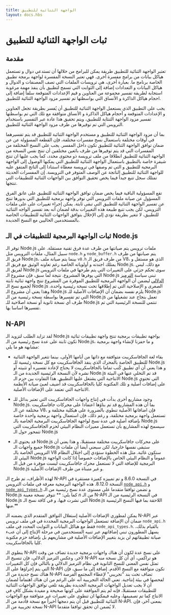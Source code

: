 ```yaml
---
title: الواجهة الثنائية للتطبيق
layout: docs.hbs
---
```


# ثبات الواجهة الثنائية للتطبيق

## مقدمة
تعتبر الواجهة الثنائية للتطبيق طريقة يمكن للبرامج من خلالها أن تستدعي دوال و تستعمل هياكل بيانات من برامج مفسرة أخرى. 
فهي تعتبر النسخة المفسرة لواجهة برمجة تطبيق الخاصة برنامج ما. بعبارة أخرى، هي ترويسات الملفات التي تصف المصنفات و الدوال 
و هياكل البيانات و التعدادات إضافة إلى الثوابت التي تسمح لتطبيق بأن ينفذ مهمة مرغوبة استجابة لطريقة تفسير مجموعة من العناوين و قيم الإعدادات المتوقعة سلفاُ
إضافة إلى احجام هياكل الذاكرة و الأنساق التي بواسطتها تم تفسير مزود الواجهة الثنائية للتطبيق.
 
يجب على التطبيق الذي يستعمل الواجهة الثنائية للتطبيق أن يُفسر بطريقة تجعل العناوين و الإعدادات المتوقعة و أحجام هياكل الذاكرة و الأنساق متوافقة مع
تلك التي تم بواسطتها تفسير مزود الواجهة الثنئاية للتطبيق، ويتم تحقيق هذا عادة عبر التفسير باستخدام الترويس التي تم توفيرها من طرف مزود الواجهة الثنائية للتطبيق.


بما أن مزود الواجهة الثنائية للتطبيق و مستخدم الواجهة الثنائية للتطبيق قد يتم تفسيرهما في أوقات مختلفة باستعمال نسخ مفسرات مختلفة، فإن القطعة المسؤولة عن
عن ضمان توافق الواجهة الثنائية للتطبيق تكون داخل المفسر. يجب على النسخ المختلفة من المفسرات التي قد يتم توفيرها من طرف بائعين مختلفين أن تنتج نفس النسخة من 
الواجهة الثنائية للتطبيق انطلاقا من ملف ترويسة ذو محتوى محدد، كما يجب عليها ان تنتج شيفرة خاصة بالتطبيق باستعمال الواجهة الثنائية للتطبيق التي يمكنها الوصول إلى الواجهة البرمجية
للتطبيق و التي تم وصفها في ترويسة معطاة استنادا إلى الناتج المتفق عليه للواجهة الثنائية للتطبيق الناتجة عن الوصف المتوفر في الترويسة. إن المفسرات الحديثة تمتلك سجل تتبع جيداُ فيما يخص
تحقيق التوافق بين الواجهات الثنائية للتطبيقات التي تنتجها.

تقع المسؤولية الباقية فيما يخص ضمان توافق الواجهة الثنائية للتطبيق على عاتق الفرق المسؤول عن صيانة ملفات الترويس التي توفر واجهة برمجية للتطبيق التي بدورها تنتج
عن تفسير الواجهة الثنائية للتطبيق التي تبقى ثابتة. يمكن إجراء تغييرات على على ملفات الترويس، لكن يجب تتبع طبيعة هذه التغييرات بدقة لضمان أنه بعد تفسير الواجه الثنائية للتطبيق، 
ﻻ تتغير بطريقة تؤدي إلى الإخلال بتوافق الواجهات الثنائية للتطبيقات الخاصة بالمستخدمين الحاليين مع النسخ الجديدة.

## ثبات الواجهة البرمجية للتطبيقات في الـ Node.js
توفر الـ Node.js ملفات ترويس يتم صيانتها من طرف عدة فرق تقنية مستقلة. على سبيل المثال، ملفات الترويس مثل `node.h` و `node_buffer.h` يتم صيانتها من طرف فريق الـ Node.js، بينما يتم صيانة ملف `v8.h` من طرف فريق الـ V8، الذي هو مستقل و يمتلك اجندته و أولوياته الخاصة رغم تعاونه الوثيق مع فريق الـ Node.js. مع ذلك، ليس لفريق الـ Node.js سوى تحكم جزئي على التغييرات التي يتم طرحها في ملفات الترويس التي يوفرها المشروع. نتيجة لما سبق، فإن مشروع الـ Node.js تبنى سياسة [الترميز الدلالي](https://semver.org/) ليضمن أن الواجهة البرمجية للتطبيق الموفرة من المشروع تنتج واجهة ثنائية ثابتة لجميع نسخ الـ Node.js الصغرى و الإصلاحية التي تم إطلاقها تحت نسخة رئيسية واحدة، وهذا يعني أن  مشروع الـ Node.js يلزم نفسه بضمان أن الإضافات الأصلية للـ Node.js التي تم تفسيرها بواسطة نسخة رئيسية من الـ Node.js تعمل بنجاح عند تشغيلها من طرف أي نسخة ثانوية أو نسخة اصلاحية للـ Node.js تنتمي للنسخة الرئيسية التي تم تفسيرها اساسا بها.

## N-API
لقد تزايد الطلب لتزويد الـ Node.js بواجهة تطبيقات برمجية تنتج واجهة تطبيقات ثنائية تكون ثابتة على عدة نسخ رئيسية من الـ Node.js، و ما حفزنا لإنشاء واجهة برمجية مشابهة هو ما يلي:
* بقاء لغة الجافاسكريبت متوافقة مع ذاتها من أيامها الأولى، بينما تتغير الواجهة الثنائية للتطبيق الخاصة بالمحرك الذي ينفذ الجافاسكريبت مع كل نسخة رئيسية للـ Node.js و هذا يعني أن أي تطبيق كُتب تماما بالجافاسكريبت لا يحتاج ﻹعادة تفسيره أو تثبيته أو نشره لأن النسخة الرئيسية الجديدة من الـ Node.js قد تم التخلي عنها في البيئة الانتاجية التي يشتغل عليها التطبيق. هذا التفاوت بين حزم الـ Node.js التي تحتوي على إضافات أصلية و تلك المكتوبة كليا بالجافاسكريبت قد أُضيف لعبئ صيانة الأنظمة الانتاجية التي تعتمد على الإضافات الأصلية.

* وجود مشاريع أخرى بدأت في إنتاج واجهات الجافاسكريبت التي تعتبر بدائل للـ Node.js. بما أن هذه المشاريع قد تم بناؤها اعتمادا على محركات جافاسكريبت مختلفة عن الـ V8، فإن اضافاتها الأصلية تنطوي  بالضرورة على هيكلية مختلفة و تستعمل واجهة برمجية مختلفة، و رغم ذلك، فإن استعمال واجهة برمجية واحدة خاصة بإضافة أصلية في عدة نسخ لواجهة الجافاسكريبت البرمجية الخاصة بالـ Node.js سيسمح لهذه المشاريع بأن تستعمل مميزات النظام البيئي لحزم الجافاسكريبت التي تتمحور حول الـ Node.js
* قد يحتوي الـ Node.js على محركات جافاسكريبت مختلفة مستقبلا، و هذا يعني أن جميع واجهات الـ Node.js ستبقى نفسها خارجيا، لكن سيعني أيضا أن ملفات الترويس الخاصة بالـ V8 ستكون غائبة.
مثل هذه الخطوة ستؤدي إلى اختلال النظام البيئي للـ Node.js عموماً و النظام البيئي الخاص بالإضافات خصوصاً إذا كانت الواجهة البرمجية للإضافة التي لا تستعمل محرك جافاسكريبت ليست موفرة من قبل الـ Node.js و غير متبناة من طرف الإضافات الأصلية.

لهذه الأطراف، تم طرح الـ N-API في النسخة 8.6.0 و تم تمييزه كميزة مستقرة في النسخة 8.12.0. هذه الواجهة البرمجية معرفة في ملفات الترويس [`node_api.h`][] و [`node_api_types.h`][] و تضمن توافقا متقدما على مستوى عدة نسخ رئيسية من الـ Node.js كما يلي:
** تتوفر نسخة معينة *n* من الـ N-API في النسخة الرئيسية من الـ Node.js التي نشرت فيها، و في كافة نسخ الـ Node.js اللاحقة بما فيها النسخ الرئيسية منها.**

يمكن لمطوري الإضافات الأصلية إستغلال التوافق المتقدم الذي يضمنه الـ N-API عبر ضمان أن  الإضافة تستعمل الواجهات البرمجية المحددة في في ملف ترويس `node_api.h` فقط مع هياكل البيانات و الثوابت المحدد في ملف `node_api_types.h`. بالقيام بذلك، يسهل المطورون تبني إضافاتهم عبر تنبيه المستخدمين في مرحلة الإنتاج إلى أن عبء صيانة تطبيقاتهم لن يزيد بتغيير الإضافات الأصلية في مشاريعهم بل بإضافة حزم مكتوبة كليا بالجافاسكريبت.

ينطوي الـ N-API على نسخ عدة لكون أن هناك واجهات برمجية جديدة تضاف من وقت ﻵخر، وعكس الترميز الدلالي، فإن تنسيخ الـ N-API هو تراكمي، أي أن كل نسخة منه تمثل نفس المعنى للنسخ الثانوية في نظام الترميز الدلالي و بالتالي فإن كل التغييرات التي يتم إجراؤها على الـ  N-API تكون متوافقة مع النسخ الأقدم. إضافة إلى ما سبق، فإن هناك نسخ جديدة من الـ N-API تضاف تحت بند "تجريبي" لإعطاء المجتمع الفرصة لفحصها في بيئة إنتاجية. تعني الحالة التجريبية أنه على الرغم من ان هناك اهتماماً لضمان أن ﻻ يجب تعديل الواجهات البرمجية الجديدة بطريقة تلغي توافق الواجهات الثنائية للتطبيقات مستقبلا، فإنه لم يتم الموافقة على كونها صحيحة و مفيدة بشكل كافٍ في الانتاج كما تم تصميمها، وعليه فيمكنها ان تنطوي على تغييرات غير متوافقة مع الواجهات الثنائية للتطبيق قبل أن يتم دمجها أخيراً مع نسخة قادمة من الـ N-API. بمعنى آخر، فإن نسخة تجريبية من الـ N-API لا يُضمن ان تحقق توافقا متقدما.


[`node_api.h`]: https://github.com/nodejs/node/blob/master/src/node_api.h
[`node_api_types.h`]: https://github.com/nodejs/node/blob/master/src/node_api_types.h
